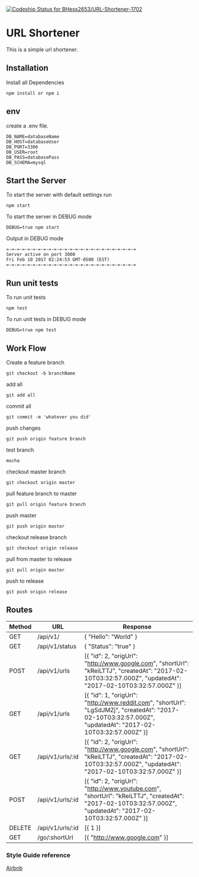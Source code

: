 [ ![Codeship Status for BHess2653/URL-Shortener-1702](https://app.codeship.com/projects/53272510-d937-0134-21e1-72ea577329ac/status?branch=master)](https://app.codeship.com/projects/203310)
# URL Shortener
This is a simple url shortener.

## Installation

Install all Dependencies
```
npm install or npm i
```

## env
create a .env file.
```
DB_NAME=databaseName
DB_HOST=databaseUser
DB_PORT=3306
DB_USER=root
DB_PASS=databasePass
DB_SCHEMA=mysql
```

## Start the Server

To start the server with default settings run
```
npm start
```

To start the server in DEBUG mode
```
DEBUG=true npm start
```
Output in DEBUG mode
```
=-=-=-=-=-=-=-=-=-=-=-=-=-=-=-=-=-=-=-=-=-=-=-=-=
Server active on port 3000
Fri Feb 10 2017 02:24:53 GMT-0500 (EST)
=-=-=-=-=-=-=-=-=-=-=-=-=-=-=-=-=-=-=-=-=-=-=-=-=
```

## Run unit tests

To run unit tests
```
npm test
```
To run unit tests in DEBUG mode
```
DEBUG=true npm test
```

## Work Flow
Create a feature branch
```
git checkout -b branchName
```
add all
```
git add all
```
commit all
```
git commit -m 'whatever you did'
```
push changes
```
git push origin feature branch
```
test branch
```
mocha
```
checkout master branch
```
git checkout origin master
```
pull feature branch to master
```
git pull origin feature branch
```
push master
```
git push origin master
```
checkout release branch
```
git checkout origin release
```
pull from master to release
```
git pull origin master
```
push to release
```
git push origin release
```

## Routes

| Method | URL | Response |
| --- | --- | --- |
| GET | /api/v1/ | { "Hello": "World" } |
| GET | /api/v1/status | { "Status": "true" } |
| POST | /api/v1/urls | [{ "id": 2, "origUrl": "http://www.google.com", "shortUrl": "kReiLTTJ", "createdAt": "2017-02-10T03:32:57.000Z", "updatedAt": "2017-02-10T03:32:57.000Z" }]|
| GET | /api/v1/urls | [{ "id": 1, "origUrl": "http://www.reddit.com", "shortUrl": "LgSdJMZj", "createdAt": "2017-02-10T03:32:57.000Z", "updatedAt": "2017-02-10T03:32:57.000Z" }] |
| GET | /api/v1/urls/:id | [{ "id": 2, "origUrl": "http://www.google.com", "shortUrl": "kReiLTTJ", "createdAt": "2017-02-10T03:32:57.000Z", "updatedAt": "2017-02-10T03:32:57.000Z" }] |
| POST | /api/v1/urls/:id | [{ "id": 2, "origUrl": "http://www.youtube.com", "shortUrl": "kReiLTTJ", "createdAt": "2017-02-10T03:32:57.000Z", "updatedAt": "2017-02-10T03:32:57.000Z" }] |
| DELETE | /api/v1/urls/:id | [{ 1 }] |
| GET | /go/:shortUrl | [{ "http://www.google.com" }] |

### Style Guide reference
[Airbnb](https://github.com/airbnb/javascript)
